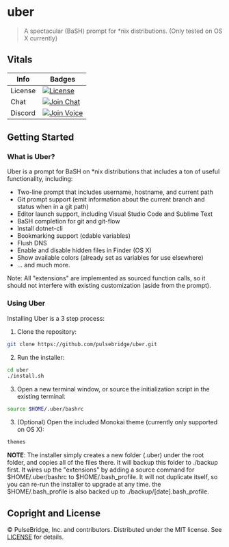 # uber

> A spectacular (BaSH) prompt for *nix distributions. (Only tested on OS X currently)

## Vitals

Info          | Badges
--------------|--------------
License       | [![License][license-image]][license]
Chat          | [![Join Chat][gitter-image]][gitter-url]
Discord       | [![Join Voice][discord-image]][discord-url]

## Getting Started

### What is Uber?

Uber is a prompt for BaSH on *nix distributions that includes a ton of useful functionality, including:

* Two-line prompt that includes username, hostname, and current path
* Git prompt support (emit information about the current branch and status when in a git path)
* Editor launch support, including Visual Studio Code and Sublime Text
* BaSH completion for git and git-flow
* Install dotnet-cli
* Bookmarking support (cdable variables)
* Flush DNS
* Enable and disable hidden files in Finder (OS X)
* Show available colors (already set as variables for use elsewhere)
* ... and much more.

Note: All "extensions" are implemented as sourced function calls, so it should not interfere with existing
customization (aside from the prompt).

### Using Uber

Installing Uber is a 3 step process:

1) Clone the repository:

``` bash
git clone https://github.com/pulsebridge/uber.git
```

2) Run the installer:

``` bash
cd uber
./install.sh
```

3) Open a new terminal window, or source the initialization script in the existing terminal:

``` bash
source $HOME/.uber/bashrc
```

3) (Optional) Open the included Monokai theme (currently only supported on OS X):

``` bash
themes
```

**NOTE**: The installer simply creates a new folder (.uber) under the root folder, and copies all of the files there.
It will backup this folder to ./backup first. It wires up the "extensions" by adding a source command for $HOME/.uber/bashrc
to $HOME/.bash_profile. It will not duplicate itself, so you can re-run the installer to upgrade at any time. the
$HOME/.bash_profile is also backed up to ./backup/[date].bash_profile.

## Copright and License

&copy; PulseBridge, Inc. and contributors. Distributed under the MIT license. See [LICENSE][] for details.

[license-image]: https://img.shields.io/badge/license-MIT-blue.svg
[license]: LICENSE

[gitter-url]: //gitter.im/pulsebridge/uber
[gitter-image]:https://img.shields.io/badge/⊪%20gitter-join%20chat%20→-1dce73.svg

[discord-image]:https://img.shields.io/badge/discord-online-blue.svg
[discord-url]:https://discord.gg/PrQmKTa